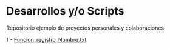 # Desarrollos y/o Scripts
Repositorio ejemplo de proyectos personales y colaboraciones <BR>

1 - [Funcion_registro_Nombre.txt](https://github.com/user-attachments/files/18756473/Funcion_registro_Nombre.txt)<BR>
